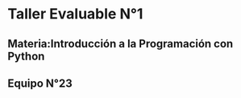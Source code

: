 <h1 style="center">Taller Evaluable N°1</h1>
<h2 style="center"><strong>Materia:</strong>Introducción a la Programación con Python</h2>
<h2><strong>Equipo N°23</strong></h2>
<div>
</div>
 

